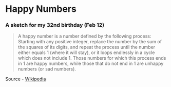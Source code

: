 # Happy Numbers
### A sketch for my 32nd birthday (Feb 12)

> A happy number is a number defined by the following process: Starting with
> any positive integer, replace the number by the sum of the squares of its
> digits, and repeat the process until the number either equals 1 (where it
> will stay), or it loops endlessly in a cycle which does not include 1. Those
> numbers for which this process ends in 1 are happy numbers, while those that
> do not end in 1 are unhappy numbers (or sad numbers).

Source - [Wikipedia](https://en.wikipedia.org/wiki/Happy_number)

